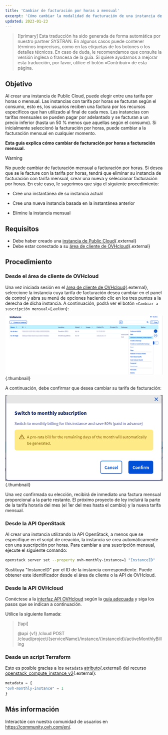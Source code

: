 ```yaml
---
title: 'Cambiar de facturación por horas a mensual'
excerpt: 'Cómo cambiar la modalidad de facturación de una instancia de Public Cloud'
updated: 2023-01-23
---
```


> [!primary]
> Esta traducción ha sido generada de forma automática por nuestro partner SYSTRAN. En algunos casos puede contener términos imprecisos, como en las etiquetas de los botones o los detalles técnicos. En caso de duda, le recomendamos que consulte la versión inglesa o francesa de la guía. Si quiere ayudarnos a mejorar esta traducción, por favor, utilice el botón «Contribuir» de esta página.
> 

## Objetivo

Al crear una instancia de Public Cloud, puede elegir entre una tarifa por horas o mensual. Las instancias con tarifa por horas se facturan según el consumo, esto es, los usuarios reciben una factura por los recursos específicos que han utilizado al final de cada mes. Las instancias con tarifas mensuales se pueden pagar por adelantado y se facturan a un precio inferior (hasta un 50 % menos que aquellas según el consumo). Si inicialmente seleccionó la facturación por horas, puede cambiar a la facturación mensual en cualquier momento.

**Esta guía explica cómo cambiar de facturación por horas a facturación mensual.**

> [!warning]
>
> No puede cambiar de facturación mensual a facturación por horas. Si desea que se le facture con la tarifa por horas, tendrá que eliminar su instancia de facturación con tarifa mensual, crear una nueva y seleccionar facturación por horas. En este caso, le sugerimos que siga el siguiente procedimiento:
>
>- Cree una instantánea de su instancia actual
>
>- Cree una nueva instancia basada en la instantánea anterior
>
>- Elimine la instancia mensual
>

## Requisitos

- Debe haber creado una [instancia de Public Cloud](https://www.ovhcloud.com/es/public-cloud/){.external}
- Debe estar conectado a su [área de cliente de OVHcloud](https://ca.ovh.com/auth/?action=gotomanager&from=https://www.ovh.com/world/&ovhSubsidiary=ws){.external}

## Procedimiento

### Desde el área de cliente de OVHcloud

Una vez iniciada sesión en el [área de cliente de OVHcloud](https://ca.ovh.com/auth/?action=gotomanager&from=https://www.ovh.com/world/&ovhSubsidiary=ws){.external}, seleccione la instancia cuya tarifa de facturación desea cambiar en el panel de control y abra su menú de opciones haciendo clic en los tres puntos a la derecha de dicha instancia. A continuación, podrá ver el botón `«Cambiar a suscripción mensual»`{.action}:

![Change billing calculation](images/switch_to_monthly_updated.png){.thumbnail}

A continuación, debe confirmar que desea cambiar su tarifa de facturación:

![Confirm billing calculation change](images/confirm_to_monthly_updated.png){.thumbnail}

Una vez confirmada su elección, recibirá de inmediato una factura mensual proporcional a la parte restante. El próximo proyecto de ley incluirá la parte de la tarifa horaria del mes (el 1er del mes hasta el cambio) y la nueva tarifa mensual.

### Desde la API OpenStack

Al crear una instancia utilizando la API OpenStack, a menos que se especifique en el script de creación, la instancia se crea automáticamente con una suscripción por horas. Para cambiar a una suscripción mensual, ejecute el siguiente comando:

```bash
openstack server set --property ovh-monthly-instance=1 "InstanceID"
```

Sustituya "InstanceID" por el ID de la instancia correspondiente. Puede obtener este identificador desde el área de cliente o la API de OVHcloud.

### Desde la API OVHcloud

Conéctese a la [interfaz API OVHcloud](https://ca.api.ovh.com/) según la [guía adecuada](/pages/manage_and_operate/api/first-steps) y siga los pasos que se indican a continuación.

Utilice la siguiente llamada:

> [!api]
>
> @api {v1} /cloud POST /cloud/project/{serviceName}/instance/{instanceId}/activeMonthlyBilling
>

### Desde un script Terraform

Esto es posible gracias a los `metadata` [atributo](https://registry.terraform.io/providers/terraform-provider-openstack/openstack/latest/docs/resources/compute_instance_v2#metadata){.external} del recurso [openstack_compute_instance_v2](https://registry.terraform.io/providers/terraform-provider-openstack/openstack/latest/docs/resources/compute_instance_v2){.external}:

```terraform
metadata = {
"ovh-monthly-instance" = 1
}
```

## Más información

Interactúe con nuestra comunidad de usuarios en <https://community.ovh.com/en/>.
